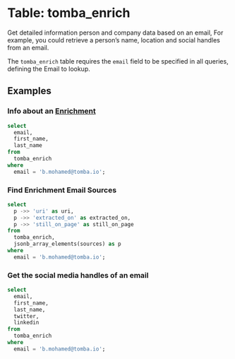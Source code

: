 # Table: tomba_enrich

Get detailed information person and company data based on an email, For example, you could retrieve a person’s name, location and social handles from an email.

The `tomba_enrich` table requires the `email` field to be specified in all queries, defining the Email to lookup.

## Examples

### Info about an [Enrichment](https://tomba.io/enrichment)

```sql
select
  email,
  first_name,
  last_name
from
  tomba_enrich
where
  email = 'b.mohamed@tomba.io';
```

### Find Enrichment Email Sources

```sql
select
  p ->> 'uri' as uri,
  p ->> 'extracted_on' as extracted_on,
  p ->> 'still_on_page' as still_on_page
from
  tomba_enrich,
  jsonb_array_elements(sources) as p
where
  email = 'b.mohamed@tomba.io';
```

### Get the social media handles of an email

```sql
select
  email,
  first_name,
  last_name,
  twitter,
  linkedin
from
  tomba_enrich
where
  email = 'b.mohamed@tomba.io';
```
